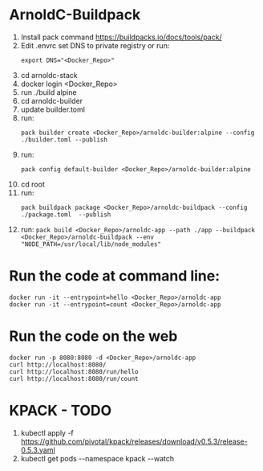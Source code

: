 # ArnoldC-Buildpack
1. Install pack command https://buildpacks.io/docs/tools/pack/
2. Edit .envrc set DNS to private registry or run:
   ```
   export DNS="<Docker_Repo>"
   ```
3. cd arnoldc-stack
4. docker login <Docker_Repo>
5. run ./build alpine
6. cd arnoldc-builder
7. update builder.toml
8. run:
   ```
   pack builder create <Docker_Repo>/arnoldc-builder:alpine --config ./builder.toml --publish
   ```
9. run:
    ``` 
    pack config default-builder <Docker_Repo>/arnoldc-builder:alpine
    ```
10. cd root
11. run: 
    ```
    pack buildpack package <Docker_Repo>/arnoldc-buildpack --config ./package.toml  --publish
    ``` 
12.  run: 
    ```
    pack build <Docker_Repo>/arnoldc-app --path ./app --buildpack <Docker_Repo>/arnoldc-buildpack --env "NODE_PATH=/usr/local/lib/node_modules"
    ```

# Run the code at command line:
```
docker run -it --entrypoint=hello <Docker_Repo>/arnoldc-app
docker run -it --entrypoint=count <Docker_Repo>/arnoldc-app
```

# Run the code on the web 
```
docker run -p 8080:8080 -d <Docker_Repo>/arnoldc-app
curl http://localhost:8080/
curl http://localhost:8080/run/hello 
curl http://localhost:8080/run/count
```

# KPACK - TODO
1. kubectl apply -f https://github.com/pivotal/kpack/releases/download/v0.5.3/release-0.5.3.yaml
2. kubectl get pods --namespace kpack --watch
